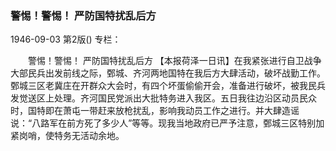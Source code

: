 ### 警惕！警惕！  严防国特扰乱后方

1946-09-03
第2版()
专栏：

　　警惕！警惕！
    严防国特扰乱后方
    【本报荷泽一日讯】在我紧张进行自卫战争大部民兵出发前线之际，鄄城、齐河两地国特在我后方大肆活动，破坏战勤工作。鄄城三区老冀庄在开群众大会时，有四个坏蛋偷偷开会，准备进行破坏，被我民兵发觉送区上处理。齐河国民党派出大批特务进入我区。五日我往边沿区动员民众时，国特即在萧屯一带赶来放枪扰乱，影响我动员工作之进行。并大肆造谣说：“八路军在前方死了多少人”等等。现我当地政府已严予注意，鄄城三区特别加紧岗哨，使特务无活动余地。
